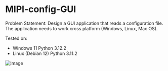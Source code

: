 # MIPI-config-GUI

Problem Statement:
Design a GUI application that reads a configuration file. The application needs to work cross platform (Windows, Linux, Mac OS).

Tested on:
- Windows 11 Python 3.12.2
- Linux (Debian 12) Python 3.11.2

![image](https://github.com/user-attachments/assets/e51aa0ca-d869-4bc9-8867-cd4f6549195a)
